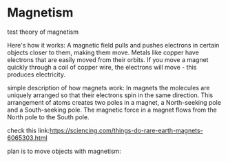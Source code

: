 # Magnetism
test theory of magnetism

Here's how it works: A magnetic field pulls and pushes electrons in certain objects closer to them, making them move. 
Metals like copper have electrons that are easily moved from their orbits. 
If you move a magnet quickly through a coil of copper wire, the electrons will move - this produces electricity.

simple  description of how  magnets  work:
In magnets the molecules are uniquely arranged so that their electrons spin in the same direction. 
This arrangement of atoms creates two poles in a magnet, a North-seeking pole and a South-seeking pole. 
The magnetic force in a magnet flows from the North pole to the South pole.

check this link:https://sciencing.com/things-do-rare-earth-magnets-6065303.html

plan is  to move  objects  with magnetism:

